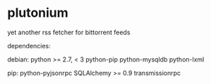 # plutonium
yet another rss fetcher for bittorrent feeds

dependencies:

debian:
 python >= 2.7, < 3 
 python-pip
 python-mysqldb
 python-lxml

pip:
 python-pyjsonrpc
 SQLAlchemy >= 0.9
 transmissionrpc


